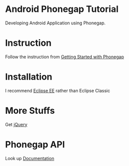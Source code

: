 Android Phonegap Tutorial
=========================

Developing Android Application using Phonegap.

Instruction
=========================

Follow the instruction from [Getting Started with Phonegap](http://docs.phonegap.com/en/2.5.0/guide_getting-started_android_index.md.html#Getting%20Started%20with%20Android)

Installation
=========================

I recommend [Eclipse EE](http://www.eclipse.org/downloads/packages/eclipse-ide-java-ee-developers/junosr2 "Eclipse EE") rather than Eclipse Classic

More Stuffs
=========================

Get [jQuery](http://code.jquery.com/jquery-1.9.1.min.js)

Phonegap API
=========================

Look up [Documentation](http://docs.phonegap.com/en/2.5.0/index.html)

